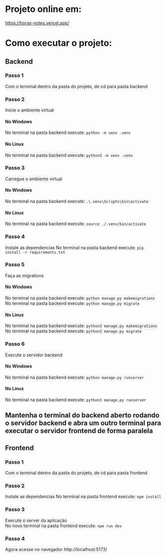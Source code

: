 # Projeto online em:
https://horse-notes.vercel.app/

# Como executar o projeto:

## Backend
### Passo 1 
Com o terminal dentro da pasta do projeto, de cd para pasta backend

### Passo 2
Inicie o ambiente virtual
#### No Windows
No terminal na pasta backend execute: `python -m venv .venv`
#### No Linux
No terminal na pasta backend execute: `python3 -m venv .venv`

### Passo 3
Carregue o ambiente virtual
#### No Windows
No terminal na pasta backend execute: `.\.venv\Scripts\bin\activate`
#### No Linux
No terminal na pasta backend execute: `source ./.venv/bin/activate`

### Passo 4
Instale as dependencias
No terminal na pasta backend execute: `pip install -r requirements.txt`

### Passo 5 
Faça as migrations
#### No Windows
No terminal na pasta backend execute: `python manage.py makemigrations`
No terminal na pasta backend execute: `python manage.py migrate`
#### No Linux
No terminal na pasta backend execute: `python3 manage.py makemigrations`
No terminal na pasta backend execute: `python3 manage.py migrate`

### Passo 6 
Execute o servidor backend
#### No Windows
No terminal na pasta backend execute: `python manage.py runserver`
#### No Linux
No terminal na pasta backend execute: `python3 manage.py runserver`

## Mantenha o terminal do backend aberto rodando o servidor backend e abra um outro terminal para executar o servidor frontend de forma paralela

## Frontend
### Passo 1
Com o terminal dentro da pasta do projeto, de cd para pasta frontend

### Passo 2
Instale as dependencias
No terminal na pasta frontend execute: `npm install`

### Passo 3
Execute o server da aplicação \
No novo terminal na pasta frontend execute: `npm run dev`

### Passo 4
Agora acesse no navegador http://localhost:5173/
